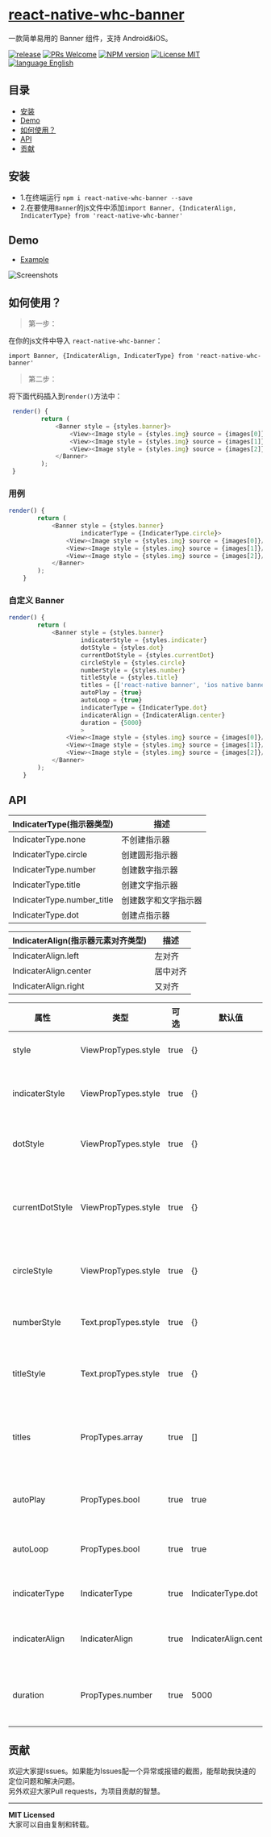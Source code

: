 # [react-native-whc-banner](https://github.com/netyouli/react-native-whc-banner/)
一款简单易用的 Banner 组件，支持 Android&iOS。

[ ![release](https://img.shields.io/github/release/netyouli/react-native-whc-banner.svg?maxAge=2592000?style=flat-square)](https://github.com/netyouli/react-native-whc-banner/releases)
[ ![PRs Welcome](https://img.shields.io/badge/PRs-Welcome-brightgreen.svg)](https://github.com/netyouli/react-native-whc-banner/pulls)
[ ![NPM version](http://img.shields.io/npm/v/react-native-whc-banner.svg?style=flat)](https://www.npmjs.com/package/react-native-whc-banner)
[![License MIT](http://img.shields.io/badge/license-MIT-orange.svg?style=flat)](https://raw.githubusercontent.com/netyouli/react-native-whc-banner/master/LICENSE)
[ ![language English](https://img.shields.io/badge/language-English-yellow.svg)](https://github.com/netyouli/react-native-whc-banner/)




## 目录

- [安装](#安装)
- [Demo](#demo)
- [如何使用？](#如何使用？)
- [API](#api)
- [贡献](#contribution)

## 安装

* 1.在终端运行 `npm i react-native-whc-banner --save`
* 2.在要使用`Banner`的js文件中添加`import Banner, {IndicaterAlign, IndicaterType} from 'react-native-whc-banner'`

## Demo  
* [Example](https://github.com/netyouli/react-native-whc-banner/tree/master/example)

![Screenshots](https://raw.githubusercontent.com/netyouli/react-native-whc-banner/master/example/screenshots/react-native-whc-banner.gif)

## 如何使用？  

>第一步：

在你的js文件中导入 `react-native-whc-banner`：

`import Banner, {IndicaterAlign, IndicaterType} from 'react-native-whc-banner'`

>第二步：   

将下面代码插入到`render()`方法中：   


```javascript
 render() {
         return (
             <Banner style = {styles.banner}>
                 <View><Image style = {styles.img} source = {images[0]}/></View>
                 <View><Image style = {styles.img} source = {images[1]}/></View>
                 <View><Image style = {styles.img} source = {images[2]}/></View>
             </Banner>
         );
 }
```

### 用例  

```javascript
render() {
        return (
            <Banner style = {styles.banner}
                    indicaterType = {IndicaterType.circle}>
                <View><Image style = {styles.img} source = {images[0]}/></View>
                <View><Image style = {styles.img} source = {images[1]}/></View>
                <View><Image style = {styles.img} source = {images[2]}/></View>
            </Banner>
        );
    }
```

### 自定义 Banner

```javascript
render() {
        return (
            <Banner style = {styles.banner}
                    indicaterStyle = {styles.indicater}
                    dotStyle = {styles.dot}
                    currentDotStyle = {styles.currentDot}
                    circleStyle = {styles.circle}
                    numberStyle = {styles.number}
                    titleStyle = {styles.title}
                    titles = {['react-native banner', 'ios native banner', 'android native banner']}
                    autoPlay = {true}
                    autoLoop = {true}
                    indicaterType = {IndicaterType.dot}
                    indicaterAlign = {IndicaterAlign.center}
                    duration = {5000}
                    >
                <View><Image style = {styles.img} source = {images[0]}/></View>
                <View><Image style = {styles.img} source = {images[1]}/></View>
                <View><Image style = {styles.img} source = {images[2]}/></View>
            </Banner>
        );
    }
```


## API


IndicaterType(指示器类型)   | 描述
-----------------  | -----------
IndicaterType.none   | 不创建指示器
IndicaterType.circle   | 创建圆形指示器
IndicaterType.number   | 创建数字指示器
IndicaterType.title   | 创建文字指示器
IndicaterType.number_title   | 创建数字和文字指示器
IndicaterType.dot   | 创建点指示器

IndicaterAlign(指示器元素对齐类型)   | 描述
-----------------  | -----------
IndicaterAlign.left   | 左对齐
IndicaterAlign.center   | 居中对齐
IndicaterAlign.right   | 又对齐

属性              | 类型     | 可选 | 默认值     | 描述
----------------- | -------- | -------- | ----------- | -----------
style |  ViewPropTypes.style |true | {}  | 自定义banner样式
indicaterStyle  | ViewPropTypes.style  | true | {} |   自定义banner指示器样式
dotStyle  | ViewPropTypes.style  | true | {} |   自定义指示器为点的样式
currentDotStyle  | ViewPropTypes.style  | true | {}  |   自定义指示器为点的当前(选中)样式
circleStyle  | ViewPropTypes.style  | true | {}  |   自定义指示器为圆形的样式
numberStyle  | Text.propTypes.style  | true | {} |   自定义指示器为数字的样式
titleStyle  | Text.propTypes.style  | true | {}  |   自定义指示器为文字的样式
titles  | PropTypes.array  | true | []  |   当指示器为文字时指定要显示的文字标题
autoPlay  | PropTypes.bool  | true | true  |  banner是否可以自动轮播
autoLoop  | PropTypes.bool  | true | true  |  banner是否可以无限循环
indicaterType  | IndicaterType  | true | IndicaterType.dot  |  自定义指示器类型
indicaterAlign  | IndicaterAlign  | true | IndicaterAlign.center  |  自定义指示器元素对齐类型
duration  | PropTypes.number  | true | 5000  |  自定义banner自动轮播时间周期



## 贡献

欢迎大家提Issues。如果能为Issues配一个异常或报错的截图，能帮助我快速的定位问题和解决问题。  
另外欢迎大家Pull requests，为项目贡献的智慧。

---

**MIT Licensed**    
大家可以自由复制和转载。  
